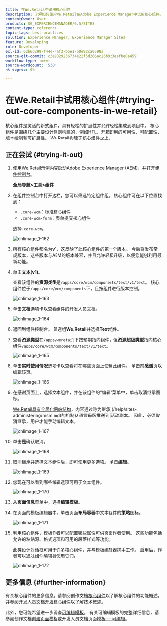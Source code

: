 ```yaml
---
title: 在We.Retail中试用核心组件
description: 了解如何使用We.Retail在Adobe Experience Manager中试用核心组件。
contentOwner: User
products: SG_EXPERIENCEMANAGER/6.5/SITES
content-type: reference
topic-tags: best-practices
solution: Experience Manager, Experience Manager Sites
feature: Developing
role: Developer
exl-id: 62b6d299-f44e-4af3-b5e1-b0e92ca0598a
source-git-commit: c3e9029236734e22f5d266ac26b923eafbe0a459
workflow-type: tm+mt
source-wordcount: '538'
ht-degree: 0%

---
```


# 在We.Retail中试用核心组件{#trying-out-core-components-in-we-retail}

核心组件是灵活的新式组件，具有轻松的扩展性并允许轻松集成到项目中。 核心组件是围绕几个主要设计原则构建的，例如HTL、开箱即用的可用性、可配置性、版本控制和可扩展性。 We.Retail构建于核心组件之上。

## 正在尝试 {#trying-it-out}

1. 使用We.Retail示例内容启动Adobe Experience Manager (AEM)，并打开[组件控制台](/help/sites-authoring/default-components-console.md)。

   **全局导航>工具>组件**

1. 在组件控制台中打开边栏，您可以筛选特定组件组。 核心组件可在以下位置找到：

   * `.core-wcm`：标准核心组件
   * `.core-wcm-form`：表单提交核心组件

   选择`.core-wcm`。

   ![chlimage_1-162](assets/chlimage_1-162.png)

1. 所有核心组件都名为&#x200B;**v1**，这反映了此核心组件的第一个版本。 今后将发布常规版本，这些版本与AEM的版本兼容，并且允许轻松升级，以便您能够利用最新功能。
1. 单击&#x200B;**文本(v1)**。

   查看该组件的&#x200B;**资源类型**&#x200B;是`/apps/core/wcm/components/text/v1/text`。 核心组件位于`/apps/core/wcm/components`下，且按组件进行版本控制。

   ![chlimage_1-163](assets/chlimage_1-163.png)

1. 单击&#x200B;**文档**&#x200B;选项卡以查看组件的开发人员文档。

   ![chlimage_1-164](assets/chlimage_1-164.png)

1. 返回到组件控制台。 筛选组&#x200B;**We.Retail**&#x200B;并选择&#x200B;**Text**&#x200B;组件。
1. 查看&#x200B;**资源类型**&#x200B;在`/apps/weretail`下按预期指向组件，但&#x200B;**资源超级类型**&#x200B;指向核心组件`/apps/core/wcm/components/text/v1/text`。

   ![chlimage_1-165](assets/chlimage_1-165.png)

1. 单击&#x200B;**实时使用情况**&#x200B;选项卡以查看将在哪些页面上使用此组件。 单击前&#x200B;**感谢**&#x200B;页以编辑该页。

   ![chlimage_1-166](assets/chlimage_1-166.png)

1. 在感谢页面上，选择文本组件，并在该组件的“编辑”菜单中，单击取消继承图标。

   [We.Retail具有全局化网站结构](/help/sites-developing/we-retail-globalized-site-structure.md)，内容通过称为继承](/help/sites-administering/msm.md)的机制从语言母版推送到[活动副本。 因此，必须取消继承，用户才能手动编辑文本。

   ![chlimage_1-167](assets/chlimage_1-167.png)

1. 单击&#x200B;**是**&#x200B;确认取消。

   ![chlimage_1-168](assets/chlimage_1-168.png)

1. 取消继承并选择文本组件后，即可使用更多选项。 单击&#x200B;**编辑**。

   ![chlimage_1-169](assets/chlimage_1-169.png)

1. 您现在可以看到哪些编辑选项可用于文本组件。

   ![chlimage_1-170](assets/chlimage_1-170.png)

1. 从&#x200B;**页面信息**&#x200B;菜单中，选择&#x200B;**编辑模板**。
1. 在页面的模板编辑器中，单击页面&#x200B;**布局容器**&#x200B;中文本组件的&#x200B;**策略**&#x200B;图标。

   ![chlimage_1-171](assets/chlimage_1-171.png)

1. 利用核心组件，模板作者可以配置哪些属性可供页面作者使用。 这些功能包括允许的粘贴源、格式选项和可用的段落样式等功能。

   此类设计对话框可用于许多核心组件，并与模板编辑器携手工作。 启用后，作者可以通过组件编辑器使用它们。

   ![chlimage_1-172](assets/chlimage_1-172.png)

## 更多信息 {#further-information}

有关核心组件的更多信息，请参阅创作文档[核心组件](https://experienceleague.adobe.com/docs/experience-manager-core-components/using/introduction.html?lang=zh-hans)以了解核心组件的功能概述，并参阅开发人员文档[开发核心组件](https://experienceleague.adobe.com/docs/experience-manager-core-components/using/developing/overview.html)以了解技术概述。

此外，您可能希望进一步调查[可编辑模板](/help/sites-developing/we-retail-editable-templates.md)。 有关可编辑模板的完整详细信息，请参阅创作文档[创建页面模板](/help/sites-authoring/templates.md)或开发人员文档页面[模板 — 可编辑](/help/sites-developing/page-templates-editable.md)。
